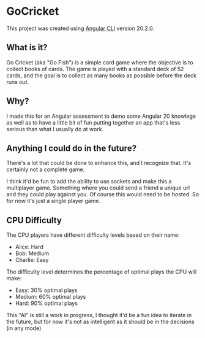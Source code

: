 # GoCricket

This project was created using [Angular CLI](https://github.com/angular/angular-cli) version 20.2.0.

## What is it?

Go Cricket (aka "Go Fish") is a simple card game where the objective is to collect books of cards. The game is played with a standard deck of 52 cards, and the goal is to collect as many books as possible before the deck runs out.

## Why?

I made this for an Angular assessment to demo some Angular 20 knowlege as well as to have a little bit of fun putting together an app that's less serious than what I usually do at work.

## Anything I could do in the future?

There's a lot that could be done to enhance this, and I recognize that. It's certainly not a complete game.

I think it'd be fun to add the ability to use sockets and make this a multiplayer game. Something where you could send a friend a unique url and they could play against you. Of course this would need to be hosted. So for now it's just a single player game.

## CPU Difficulty

The CPU players have different difficulty levels based on their name:

- Alice: Hard
- Bob: Medium
- Charlie: Easy

The difficulty level determines the percentage of optimal plays the CPU will make:

- Easy: 30% optimal plays
- Medium: 60% optimal plays
- Hard: 90% optimal plays

This "AI" is still a work in progress, I thought it'd be a fun idea to iterate in the future, but for now it's not as intelligent as it should be in the decisions (in any mode)

